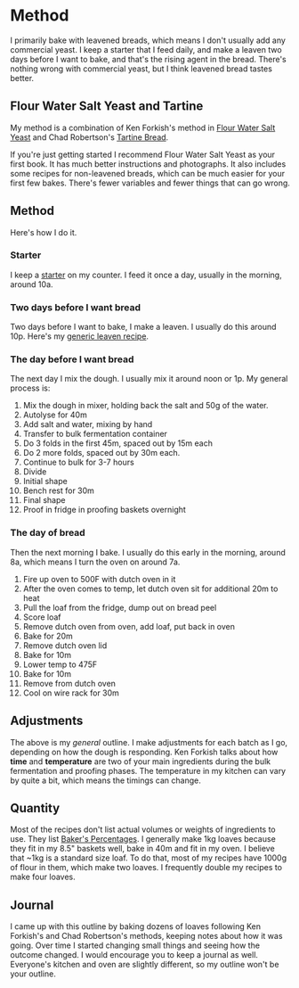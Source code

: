 # Method

I primarily bake with leavened breads, which means I don't usually add any commercial yeast. I keep a starter that I feed daily, and make a leaven two days before I want to bake, and that's the rising agent in the bread. There's nothing wrong with commercial yeast, but I think leavened bread tastes better.

## Flour Water Salt Yeast and Tartine

My method is a combination of Ken Forkish's method in [Flour Water Salt Yeast](https://www.amazon.com/Flour-Water-Salt-Yeast-Fundamentals/dp/160774273X/ref=sr_1_1?keywords=flour+water+salt+yeast&qid=1549643780&s=Books&sr=1-1) and Chad Robertson's [Tartine Bread](https://www.amazon.com/Tartine-Bread-Chad-Robertson/dp/0811870413/ref=sr_1_1_sspa?s=books&ie=UTF8&qid=1536611333&sr=1-1-spons&keywords=tartine+bread&psc=1).

If you're just getting started I recommend Flour Water Salt Yeast as your first book. It has much better instructions and photographs. It also includes some recipes for non-leavened breads, which can be much easier for your first few bakes. There's fewer variables and fewer things that can go wrong.

## Method 

Here's how I do it.

### Starter

I keep a [starter](https://github.com/jaredonline/bread-making/blob/master/recipes/starter.md) on my counter. I feed it once a day, usually in the morning, around 10a.

### Two days before I want bread

Two days before I want to bake, I make a leaven. I usually do this around 10p. Here's my [generic leaven recipe](https://github.com/jaredonline/bread-making/blob/master/recipes/leaven.md).

### The day before I want bread

The next day I mix the dough. I usually mix it around noon or 1p. My general process is:

1. Mix the dough in mixer, holding back the salt and 50g of the water.
2. Autolyse for 40m
3. Add salt and water, mixing by hand
4. Transfer to bulk fermentation container
5. Do 3 folds in the first 45m, spaced out by 15m each
6. Do 2 more folds, spaced out by 30m each.
7. Continue to bulk for 3-7 hours
8. Divide
9. Initial shape
10. Bench rest for 30m
11. Final shape
12. Proof in fridge in proofing baskets overnight

### The day of bread

Then the next morning I bake. I usually do this early in the morning, around 8a, which means I turn the oven on around 7a.

1. Fire up oven to 500F with dutch oven in it
2. After the oven comes to temp, let dutch oven sit for additional 20m to heat
3. Pull the loaf from the fridge, dump out on bread peel
4. Score loaf
5. Remove dutch oven from oven, add loaf, put back in oven
6. Bake for 20m
7. Remove dutch oven lid
8. Bake for 10m
9. Lower temp to 475F
10. Bake for 10m
11. Remove from dutch oven
12. Cool on wire rack for 30m

## Adjustments

The above is my _general_ outline. I make adjustments for each batch as I go, depending on how the dough is responding. Ken Forkish talks about how **time** and **temperature** are two of your main ingredients during the bulk fermentation and proofing phases. The temperature in my kitchen can vary by quite a bit, which means the timings can change.

## Quantity

Most of the recipes don't list actual volumes or weights of ingredients to use. They list [Baker's Percentages](https://en.wikipedia.org/wiki/Baker_percentage). I generally make 1kg loaves because they fit in my 8.5" baskets well, bake in 40m and fit in my oven. I believe that ~1kg is a standard size loaf. To do that, most of my recipes have 1000g of flour in them, which make two loaves. I frequently double my recipes to make four loaves.

## Journal

I came up with this outline by baking dozens of loaves following Ken Forkish's and Chad Robertson's methods, keeping notes about how it was going. Over time I started changing small things and seeing how the outcome changed. I would encourage you to keep a journal as well. Everyone's kitchen and oven are slightly different, so my outline won't be your outline.
